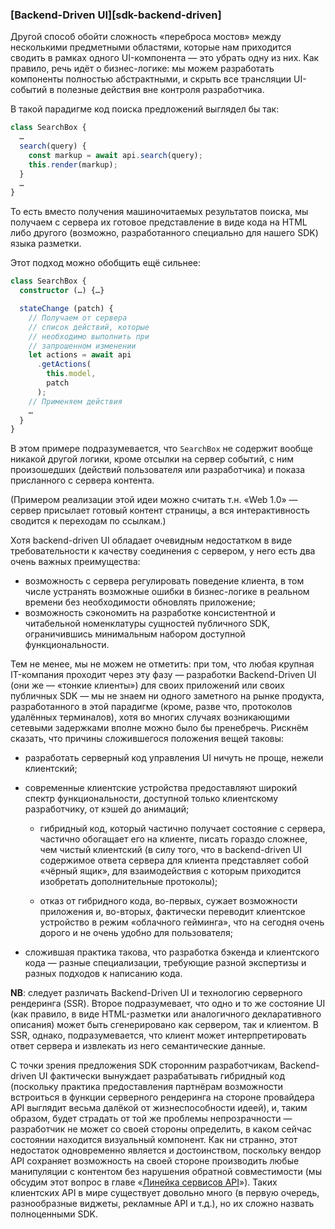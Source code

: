 ### [Backend-Driven UI][sdk-backend-driven]

Другой способ обойти сложность «переброса мостов» между несколькими предметными областями, которые нам приходится сводить в рамках одного UI-компонента — это убрать одну из них. Как правило, речь идёт о бизнес-логике: мы можем разработать компоненты полностью абстрактными, и скрыть все трансляции UI-событий в полезные действия вне контроля разработчика.

В такой парадигме код поиска предложений выглядел бы так:

```typescript
class SearchBox {
  …
  search(query) {
    const markup = await api.search(query);
    this.render(markup);
  }
  …
}
```

То есть вместо получения машиночитаемых результатов поиска, мы получаем с сервера их готовое представление в виде кода на HTML либо другого (возможно, разработанного специально для нашего SDK) языка разметки.

Этот подход можно обобщить ещё сильнее:

```typescript
class SearchBox {
  constructor (…) {…}

  stateChange (patch) {
    // Получаем от сервера
    // список действий, которые
    // необходимо выполнить при
    // запрошенном изменении
    let actions = await api
      .getActions(
        this.model,
        patch
      );
    // Применяем действия
    …
  }
}
```

В этом примере подразумевается, что `SearchBox` не содержит вообще никакой другой логики, кроме отсылки на сервер событий, с ним произошедших (действий пользователя или разработчика) и показа присланного с сервера контента.

(Примером реализации этой идеи можно считать т.н. «Web 1.0» — сервер присылает готовый контент страницы, а вся интерактивность сводится к переходам по ссылкам.)

Хотя backend-driven UI обладает очевидным недостатком в виде требовательности к качеству соединения с сервером, у него есть два очень важных преимущества:
  * возможность с сервера регулировать поведение клиента, в том числе устранять возможные ошибки в бизнес-логике в реальном времени без необходимости обновлять приложение;
  * возможность сэкономить на разработке консистентной и читабельной номенклатуры сущностей публичного SDK, ограничившись минимальным набором доступной функциональности.

Тем не менее, мы не можем не отметить: при том, что любая крупная IT-компания проходит через эту фазу — разработки Backend-Driven UI (они же — «тонкие клиенты») для своих приложений или своих публичных SDK — мы не знаем ни одного заметного на рынке продукта, разработанного в этой парадигме (кроме, разве что, протоколов удалённых терминалов), хотя во многих случаях возникающими сетевыми задержками вполне можно было бы пренебречь. Рискнём сказать, что причины сложившегося положения вещей таковы:

  * разработать серверный код управления UI ничуть не проще, нежели клиентский;

  * современные клиентские устройства предоставляют широкий спектр функциональности, доступной только клиентскому разработчику, от кэшей до анимаций;

      * гибридный код, который частично получает состояние с сервера, частично обогащает его на клиенте, писать гораздо сложнее, чем чистый клиентский (в силу того, что в backend-driven UI содержимое ответа сервера для клиента представляет собой «чёрный ящик», для взаимодействия с которым приходится изобретать дополнительные протоколы);

      * отказ от гибридного кода, во-первых, сужает возможности приложения и, во-вторых, фактически переводит клиентское устройство в режим «облачного гейминга», что на сегодня очень дорого и не очень удобно для пользователя;

  * сложившая практика такова, что разработка бэкенда и клиентского кода — разные специализации, требующие разной экспертизы и разных подходов к написанию кода.

**NB**: следует различать Backend-Driven UI и технологию серверного рендеринга (SSR). Второе подразумевает, что одно и то же состояние UI (как правило, в виде HTML-разметки или аналогичного декларативного описания) может быть сгенерировано как сервером, так и клиентом. В SSR, однако, подразумевается, что клиент может интерпретировать ответ сервера и извлекать из него семантические данные.

С точки зрения предложения SDK сторонним разработчикам, Backend-driven UI фактически вынуждает разрабатывать гибридный код (поскольку практика предоставления партнёрам возможности встроиться в функции серверного рендеринга на стороне провайдера API выглядит весьма далёкой от жизнеспособности идеей), и, таким образом, будет страдать от той же проблемы непрозрачности — разработчик не может со своей стороны определить, в каком сейчас состоянии находится визуальный компонент. Как ни странно, этот недостаток одновременно является и достоинством, поскольку вендор API сохраняет возможность на своей стороне производить любые манипуляции с контентом без нарушения обратной совместимости (мы обсудим этот вопрос в главе «[Линейка сервисов API](#api-product-lineup)»). Таких клиентских API в мире существует довольно много (в первую очередь, разнообразные виджеты, рекламные API и т.д.), но их сложно назвать полноценными SDK.